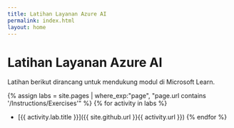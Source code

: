 ```yaml
---
title: Latihan Layanan Azure AI
permalink: index.html
layout: home
---
```


# Latihan Layanan Azure AI

Latihan berikut dirancang untuk mendukung modul di Microsoft Learn.


{% assign labs = site.pages | where_exp:"page", "page.url contains '/Instructions/Exercises'" %} {% for activity in labs  %}
- [{{ activity.lab.title }}]({{ site.github.url }}{{ activity.url }}) {% endfor %}
